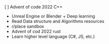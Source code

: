 [ ] Advent of code 2022 C++
- Unreal Engine or Blender + Deep learning
- Read Data structure and Algorithms resources
- r/place sandbox
- Advent of cod 2022 rust
- Learn higher level language (C#, JS, etc.)
